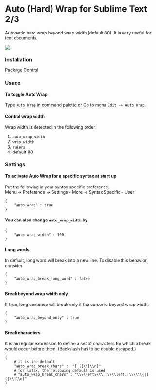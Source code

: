 Auto (Hard) Wrap for Sublime Text 2/3
====================
Automatic hard wrap beyond wrap width (default 80).  It is very useful for text documents.

![](https://raw.githubusercontent.com/randy3k/AutoWrap/master/screenshot.gif)

### Installation
[Package Control](http://wbond.net/sublime_packages/package_control)


### Usage

#### To toggle Auto Wrap
Type `Auto Wrap` in command palette or Go to menu `Edit -> Auto Wrap`.

#### Control wrap width

Wrap width is detected in the following order

1. `auto_wrap_width`
2. `wrap_width`
3. `rulers`
4. default 80

### Settings

#### To activate Auto Wrap for a specific syntax at start up

Put the following in your syntax specific preference.<br>
Menu -> Preference -> Settings - More -> Syntax Specific - User

    {
        "auto_wrap" : true
    }

#### You can also change `auto_wrap_width` by

    {
        "auto_wrap_width" : 100
    }

#### Long words

In default, long word will break into a new line.
To disable this behavior, consider

    {
        "auto_wrap_break_long_word" : false
    }

#### Break beyond wrap width only

If true, long sentence will break only if the cursor is beyond wrap width.

    {
        "auto_wrap_beyond_only" : true
    }

#### Break characters

It is an regular expression to define a set of characters for which a break would occur before them. (Backslash has to be double escaped.)

    {
        # it is the default
        "auto_wrap_break_chars" :  "[ ({\\[\\n]"
        # for latex, the following default is used
        # "auto_wrap_break_chars" : "\\\\left\\\\.|\\\\left.|\\\\\\{|[ ({\\[\\n]"
    }
